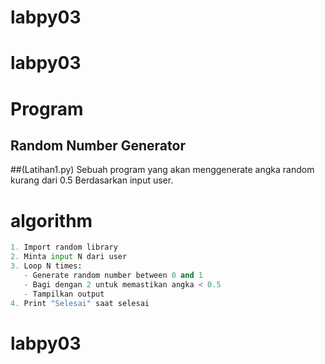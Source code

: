 # labpy03
# labpy03
# Program
## Random Number Generator
##(Latihan1.py)
Sebuah program yang akan menggenerate angka random kurang dari 0.5 Berdasarkan input user.

# algorithm

```python
1. Import random library
2. Minta input N dari user
3. Loop N times:
   - Generate random number between 0 and 1
   - Bagi dengan 2 untuk memastikan angka < 0.5
   - Tampilkan output
4. Print "Selesai" saat selesai
```
# labpy03